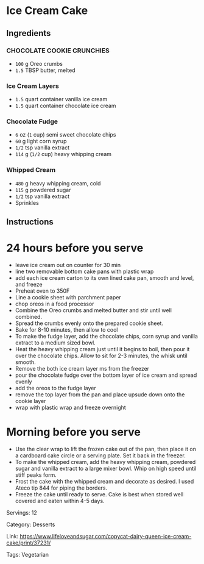 # Ice Cream Cake

## Ingredients

### CHOCOLATE COOKIE CRUNCHIES

- `100` g Oreo crumbs
- `1.5` TBSP butter, melted

### Ice Cream Layers

- `1.5` quart container vanilla ice cream
- `1.5` quart container chocolate ice cream

### Chocolate Fudge

- `6` oz (`1` cup) semi sweet chocolate chips
- `60` g light corn syrup
- `1/2` tsp vanilla extract
- `114` g (`1/2` cup) heavy whipping cream

### Whipped Cream

- `480` g heavy whipping cream, cold
- `115` g powdered sugar
- `1/2` tsp vanilla extract
- Sprinkles

## Instructions

# 24 hours before you serve

- leave ice cream out on counter for 30 min
- line two removable bottom cake pans with plastic wrap
- add each ice cream carton to its own lined cake pan, smooth and level, and freeze
- Preheat oven to 350F
- Line a cookie sheet with parchment paper
- chop oreos in a food processor
- Combine the Oreo crumbs and melted butter and stir until well combined.
- Spread the crumbs evenly onto the prepared cookie sheet.
- Bake for 8-10 minutes, then allow to cool
- To make the fudge layer, add the chocolate chips, corn syrup and vanilla extract to a medium sized bowl.
- Heat the heavy whipping cream just until it begins to boil, then pour it over the chocolate chips. Allow to sit for 2-3 minutes, the whisk until smooth.
- Remove the both ice cream layer ms from the freezer
- pour the chocolate fudge over the bottom layer of ice cream and spread evenly
- add the oreos to the fudge layer
- remove the top layer from the pan and place upsude down onto the cookie layer
- wrap with plastic wrap and freeze overnight

# Morning before you serve

- Use the clear wrap to lift the frozen cake out of the pan, then place it on a cardboard cake circle or a serving plate. Set it back in the freezer.
- To make the whipped cream, add the heavy whipping cream, powdered sugar and vanilla extract to a large mixer bowl. Whip on high speed until stiff peaks form.
- Frost the cake with the whipped cream and decorate as desired. I used Ateco tip 844 for piping the borders.
- Freeze the cake until ready to serve. Cake is best when stored well covered and eaten within 4-5 days.

Servings: 12

Category: Desserts

Link: https://www.lifeloveandsugar.com/copycat-dairy-queen-ice-cream-cake/print/37231/

Tags: Vegetarian

